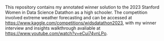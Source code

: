 This repository contains my annotated winner solution to the 2023 Stanford Women in Data Science Datathon as a high schooler. The competition involved extreme weather forecasting and can be accessed at https://www.kaggle.com/competitions/widsdatathon2023, with my winner interview and insights walkthrough avaliable at https://www.youtube.com/watch?v=eCui74vnLPo. 
